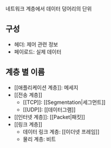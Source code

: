 네트워크 계층에서 데이터 덩어리의 단위
## 구성
- 헤더: 제어 관련 정보
- 페이로드: 실제 데이터

## 계층 별 이름
- [[애플리케이션 계층]]: 메세지
- [[전송 계층]]
	- [[TCP]]: [[Segmentation|세그먼트]]
	- [[UDP]]: [[데이터그램]]
- [[인터넷 계층]]: [[Packet|패킷]]
- [[링크 계층]]
	- 데이터 링크 계층: [[이더넷 프레임]]
	- 물리 계층: 비트